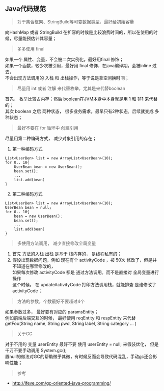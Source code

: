 ## Java代码规范

> 对于集合框架、StringBuild等可变数据类型，最好给初始容量

向HashMap 或者 StringBuild 在扩容的时候是比较浪费时间的，所以在使用的时候，尽量能预估计其容量；  

> 多多使用 final

如果一个 属性、变量，不会被二次实例化，最好用final 修饰；  
如果一个函数，较少次被引用，最好用 final 修饰，在java编译期，会被inline 过去，    
不会出现方法调用的 入栈 和 出栈操作，等于说是拿空间换时间；    

> 尽量用 int 或者 注解 来代替枚举，尤其是来代替boolean  

首先， 枚举比较占内存；然后 boolean在JVM本身中本身就是用 1 和 非1  来代替的；  
其次 boolean 之后 两种状态， 很多业务需求，最早只有2种状态，后续就变成 多种状态；  

> 最好不要在 for 循环中 创建引用  

尽量用第二种编码方式， 减少对象引用的存在；

1. 第一种编码方式
```
List<UserBen> list = new ArrayList<UserBean>(10);
for 0.. 10{
    UserBean bean = new UserBean();
    bean.set();
    ...
    list.add(bean)
}
```
 2. 第二种编码方式
```
List<UserBen> list = new ArrayList<UserBean>(10);
UserBean bean = null;
for 0.. 10{
    bean = new UserBean();
    bean.set();
    ...
    list.add(bean)
}
```

> 多使用方法调用， 减少直接修改全局变量

1. 首先 方法的入栈 出栈 是基于 栈内存的， 是线程私有的； 
2. 假设出现数据问题，例如 现在有个 activityCode ，被 50次 修改了，但是并不知道在哪里修改的，   
如果每次修改 activityCode 都是 通过方法调用，而不是直接对 全局变量进行操作   
这个时候， 在 updateActivityCode 打印方法调用栈，就能排查 是谁修改了 activityCode； 

> 方法的参数，个数最好不要超过4个

如果参数过多， 最好要有对应的 paramsEntity；  
例如前端后端交互的时候， 最好使用 reqEntity  和 respEntity 来代替 getFoo(String name, String pwd, String label, String category ... )

> 关于GC  

对于不用的 变量 userEntity  最好不要 使用 userEntity = null; 来假装优化， 但是千万不要手动调用 System.gc();    
置null的做法对GC的帮助微乎其微，有时候反而会导致代码混乱，手动gc还会影响性能；

> 参考 
- http://ifeve.com/gc-oriented-java-programming/
